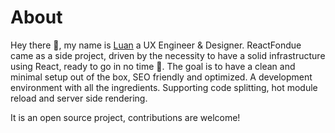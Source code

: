 # About

Hey there 👋, my name is [Luan](https://twitter.com/LuanGjokaj) a UX Engineer & Designer. ReactFondue came as a side project, driven by the necessity to have a solid infrastructure using React, ready to go in no time 🚀. The goal is to have a clean and minimal setup out of the box, SEO friendly and optimized. A development environment with all the ingredients. Supporting code splitting, hot module reload and server side rendering.

It is an open source project, contributions are welcome!